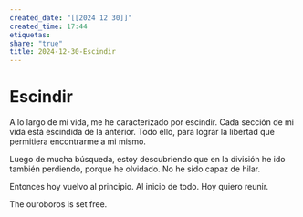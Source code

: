 ```yaml
---
created_date: "[[2024 12 30]]"
created_time: 17:44
etiquetas: 
share: "true"
title: 2024-12-30-Escindir
---
```

# Escindir
A lo largo de mi vida, me he caracterizado por escindir. Cada sección de mi vida está escindida de la anterior. Todo ello, para lograr la libertad que permitiera encontrarme a mi mismo. 

Luego de mucha búsqueda, estoy descubriendo que en la división he ido también perdiendo, porque he olvidado. No he sido capaz de hilar.

Entonces hoy vuelvo al principio. Al inicio de todo. Hoy quiero reunir.

The ouroboros is set free.

